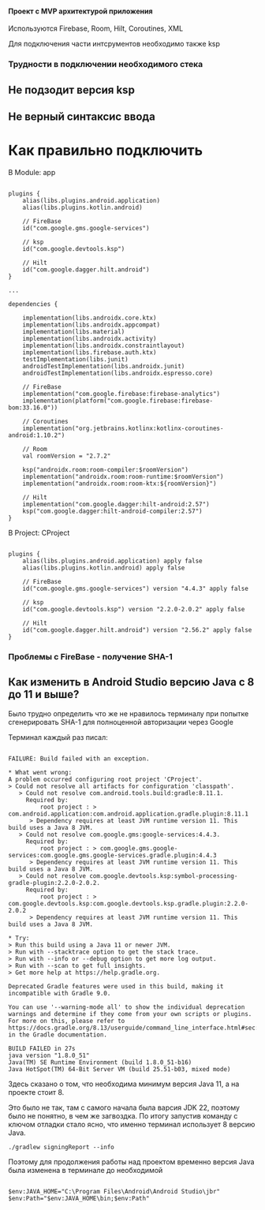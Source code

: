 #### Проект с MVP архитектурой приложения 

Используются Firebase, Room, Hilt, Coroutines, XML

Для подключения части интсрументов необходимо также ksp


### Трудности в подключении необходимого стека

## Не подзодит версия ksp
## Не верный синтаксис ввода

# Как правильно подключить

В Module: app
~~~

plugins {
    alias(libs.plugins.android.application)
    alias(libs.plugins.kotlin.android)

    // FireBase
    id("com.google.gms.google-services")

    // ksp
    id("com.google.devtools.ksp")

    // Hilt
    id("com.google.dagger.hilt.android")
}

...

dependencies {

    implementation(libs.androidx.core.ktx)
    implementation(libs.androidx.appcompat)
    implementation(libs.material)
    implementation(libs.androidx.activity)
    implementation(libs.androidx.constraintlayout)
    implementation(libs.firebase.auth.ktx)
    testImplementation(libs.junit)
    androidTestImplementation(libs.androidx.junit)
    androidTestImplementation(libs.androidx.espresso.core)

    // FireBase
    implementation("com.google.firebase:firebase-analytics")
    implementation(platform("com.google.firebase:firebase-bom:33.16.0"))

    // Coroutines
    implementation("org.jetbrains.kotlinx:kotlinx-coroutines-android:1.10.2")

    // Room
    val roomVersion = "2.7.2"

    ksp("androidx.room:room-compiler:$roomVersion")
    implementation("androidx.room:room-runtime:$roomVersion")
    implementation("androidx.room:room-ktx:${roomVersion}")

    // Hilt
    implementation("com.google.dagger:hilt-android:2.57")
    ksp("com.google.dagger:hilt-android-compiler:2.57")
}

~~~

В Project: CProject
~~~

plugins {
    alias(libs.plugins.android.application) apply false
    alias(libs.plugins.kotlin.android) apply false

    // FireBase
    id("com.google.gms.google-services") version "4.4.3" apply false

    // ksp
    id("com.google.devtools.ksp") version "2.2.0-2.0.2" apply false

    // Hilt
    id("com.google.dagger.hilt.android") version "2.56.2" apply false
}

~~~


### Проблемы с FireBase - получение SHA-1

## Как изменить в Android Studio версию Java с 8 до 11 и выше? 
Было трудно определить что же не нравилось терминалу при попытке сгенерировать SHA-1 для полноценной авторизации через Google

Терминал каждый раз писал:

~~~

FAILURE: Build failed with an exception.

* What went wrong:
A problem occurred configuring root project 'CProject'.
> Could not resolve all artifacts for configuration 'classpath'.
   > Could not resolve com.android.tools.build:gradle:8.11.1.
     Required by:
         root project : > com.android.application:com.android.application.gradle.plugin:8.11.1
      > Dependency requires at least JVM runtime version 11. This build uses a Java 8 JVM.
   > Could not resolve com.google.gms:google-services:4.4.3.
     Required by:
         root project : > com.google.gms.google-services:com.google.gms.google-services.gradle.plugin:4.4.3
      > Dependency requires at least JVM runtime version 11. This build uses a Java 8 JVM.
   > Could not resolve com.google.devtools.ksp:symbol-processing-gradle-plugin:2.2.0-2.0.2.
     Required by:
         root project : > com.google.devtools.ksp:com.google.devtools.ksp.gradle.plugin:2.2.0-2.0.2
      > Dependency requires at least JVM runtime version 11. This build uses a Java 8 JVM.

* Try:
> Run this build using a Java 11 or newer JVM.
> Run with --stacktrace option to get the stack trace.
> Run with --info or --debug option to get more log output.
> Run with --scan to get full insights.
> Get more help at https://help.gradle.org.

Deprecated Gradle features were used in this build, making it incompatible with Gradle 9.0.

You can use '--warning-mode all' to show the individual deprecation warnings and determine if they come from your own scripts or plugins.
For more on this, please refer to https://docs.gradle.org/8.13/userguide/command_line_interface.html#sec:command_line_warnings in the Gradle documentation.

BUILD FAILED in 27s
java version "1.8.0_51"
Java(TM) SE Runtime Environment (build 1.8.0_51-b16)
Java HotSpot(TM) 64-Bit Server VM (build 25.51-b03, mixed mode)

~~~

Здесь сказано о том, что необходима минимум версия Java 11, а на проекте стоит 8. 

Это было не так, там с самого начала была варсия JDK 22, поэтому было не понятно, в чем же загвоздка.
По итогу запустив команду с ключом отладки стало ясно, что именно терминал использует 8 версию Java.
~~~
./gradlew signingReport --info
~~~

Поэтому для продолжения работы над проектом временно версия Java была изменена в терминале до необходимой

~~~

$env:JAVA_HOME="C:\Program Files\Android\Android Studio\jbr"
$env:Path="$env:JAVA_HOME\bin;$env:Path"

~~~
